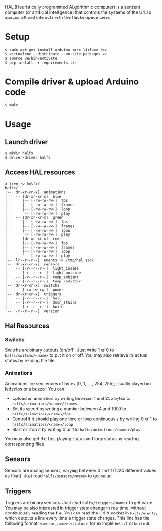 HAL (Heuristically programmed ALgorithmic computer) is a sentient computer 
(or artificial intelligence) that controls the systems of the UrLab spacecraft 
and interacts with the Hackerspace crew.

# Setup

	$ sudo apt-get install arduino-core libfuse-dev
	$ virtualenv --distribute --no-site-packages ve
	$ source ve/bin/activate
	$ pip install -r requirements.txt

# Compile driver & upload Arduino code
	
	$ make

# Usage
## Launch driver

	$ mkdir halfs
	$ driver/driver halfs

## Access HAL resources

	$ tree -p halfs/
	halfs/
	|-- [dr-xr-xr-x]  animations
	|   |-- [dr-xr-xr-x]  blue
	|   |   |-- [-rw-rw-rw-]  fps
	|   |   |-- [--w--w--w-]  frames
	|   |   |-- [-rw-rw-rw-]  loop
	|   |   `-- [-rw-rw-rw-]  play
	|   |-- [dr-xr-xr-x]  green
	|   |   |-- [-rw-rw-rw-]  fps
	|   |   |-- [--w--w--w-]  frames
	|   |   |-- [-rw-rw-rw-]  loop
	|   |   `-- [-rw-rw-rw-]  play
	|   `-- [dr-xr-xr-x]  red
	|       |-- [-rw-rw-rw-]  fps
	|       |-- [--w--w--w-]  frames
	|       |-- [-rw-rw-rw-]  loop
	|       `-- [-rw-rw-rw-]  play
	|-- [lr--r--r--]  events -> /tmp/hal.sock
	|-- [dr-xr-xr-x]  sensors
	|   |-- [-r--r--r--]  light_inside
	|   |-- [-r--r--r--]  light_outside
	|   |-- [-r--r--r--]  temp_ambiant
	|   `-- [-r--r--r--]  temp_radiator
	|-- [dr-xr-xr-x]  switchs
	|   `-- [-rw-rw-rw-]  power
	|-- [dr-xr-xr-x]  triggers
	|   |-- [-r--r--r--]  bell
	|   |-- [-r--r--r--]  door_stairs
	|   `-- [-r--r--r--]  knife
	`-- [-r--r--r--]  version

## Hal Resources
### Switchs 

Switchs are binary outputs (on/off). Just write 1 or 0 to `halfs/switchs/<name>`
to put it on or off. You may also retrieve its actual status by reading the file.


### Animations

Animations are sequences of bytes (0, 1, ... , 254, 255), usually played on 
ledstrips or a buzzer. You can:

* Upload an animation by writing between 1 and 255 bytes to `halfs/animations/<name>/frames`
* Set its speed by writing a number between 4 and 1000 to `halfs/animations/<name>/fps`
* Control if it should play one time or loop continuously by writing 0 or 1 to `halfs/animations/<name>/loop`
* Start or stop it by writing 0 or 1 to `halfs/animations/<name>/play`

You may also get the fps, playing status and loop status by reading corresponding files.

## Sensors

Sensors are analog sensors, varying between 0 and 1 (1024 different values as float).
Just read `halfs/sensors/<name>` to get value

## Triggers

Triggers are binary sensors. Just read `halfs/triggers/<name>` to get value.
You may be also interested in trigger state change in real time, without 
continuously reading the file. You can read the UNIX socket in `halfs/events`,
which outputs a line every time a trigger state changes. This line has the
following format: `<sensor_name>:<status>`, for example `bell:1` or `knife:0`.
